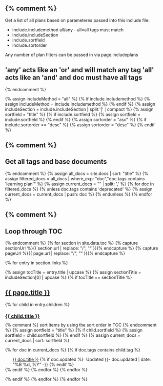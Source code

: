 {% comment %}
----------------------------------------------------
Get a list of all plans based on parameteres passed 
into this include file:

- include.includemethod         all/any - all=all tags must match
- include.includeSection
- include.sortfield
- include.sortorder

Any number of plan filters can be passed in via page.includeplans

'any' acts like an 'or' and will match any tag
'all' acts like an 'and' and doc must have all tags
----------------------------------------------------
{% endcomment %}

{% assign includeMethod = "all" %}
{% if include.includemethod %}
    {% assign includeMethod = include.includemethod %}
{% endif %}
{% assign includeSection = include.includeSection | split:'|' | compact %}
{% assign sortfield = "title" %}
{% if include.sortfield %}
    {% assign sortfield = include.sortfield %}
{% endif %}
{% assign sortorder = "asc" %}
{% if include.sortorder == "desc" %}
    {% assign sortorder = "desc" %}
{% endif %}

{% comment %}
----------------------------------------------------
Get all tags and base documents
----------------------------------------------------
{% endcomment %}
{% assign all_docs = site.docs | sort: "title" %}
{% assign filtered_docs = all_docs | where_exp: "doc","doc.tags contains 'learning plan'" %}
{% assign current_docs = "" | split: ',' %}
{% for doc in filtered_docs %}
{% unless doc.tags contains 'deprecated' %}
{% assign current_docs = current_docs | push: doc %}
{% endunless %}
{% endfor %}

{% comment %}
----------------------------------------------------
Loop through TOC
----------------------------------------------------
{% endcomment %}
{% for section in site.data.toc %}
{% capture sectionUrl %}{{ section.url | replace: "/", "" }}{% endcapture %}
{% capture pageUrl %}{{ page.url | replace: "/", "" }}{% endcapture %}

{% for entry in section.links %}

{% assign tocTitle = entry.title | upcase %}
{% assign sectionTitle = includeSection[0] | upcase %}
{% if tocTitle == sectionTitle %}

<div><h2><a href="{{- site.baseurl -}}/{{ entry.url }}">{{ page.title }}</a></h2></div>

{% for child in entry.children %}
<div><h3 style="margin-top:20px; margin-bottom: 10px;"><a class="td-sidebar-link td-sidebar-link__page " id="m-{{ section.title | slugify }}-{{ entry.title | slugify }}-{{ child.title | slugify }}" href="{% if child.url %}{{ site.baseurl }}/{{ child.url }}{% else %}{{ child.external_url }}{% endif %}">{{ child.title }}</a></h3></div> 
{% comment %}
sort items by using the sort order in TOC
{% endcomment %}
{% assign sortfield = "title" %}
{% if child.sortfield %}
{% assign sortfield = child.sortfield %}
{% endif %}
{% assign current_docs = current_docs | sort: sortfield %}

{% for doc in current_docs %}
{% if doc.tags contains child.tag %}
<div class="tag-entry" style="padding-left:25px;">
    <div><a href="{{- site.baseurl -}}{{- doc.url -}}">{{ doc.title }}</a>
    {% if doc.updated %}
    <span class="docupdated" style="padding-left: 5px;">Updated <time datetime="{{- doc.updated | date_to_xmlschema -}}"> {{- doc.updated | date: "%B %d, %Y" -}}</time></span>
    {% endif %}
    </div>
</div>
{% endif %}
{% endfor %}
{% endfor %}

{% endif %}
{% endfor %}
{% endfor %}

